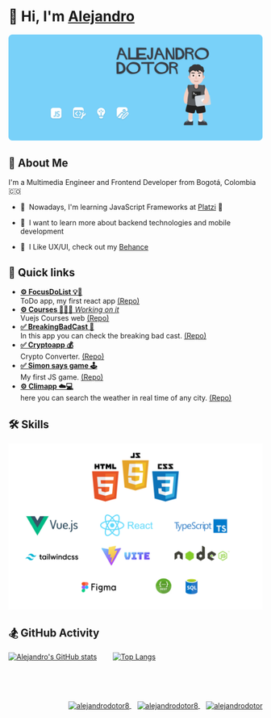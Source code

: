 👋 Hi, I'm [Alejandro](https://linktr.ee/alejandrodotor8)
==========================
![me](https://raw.githubusercontent.com/alejandrodotor8/alejandrodotor8/master/img/portada.png)

## 🚀 About Me
I'm a Multimedia Engineer and Frontend Developer from Bogotá, Colombia 🇨🇴

* 🧠 &nbsp;Nowadays, I'm learning JavaScript Frameworks at [Platzi](https://platzi.com/p/alejandrodotor8/) 💚 

* 🌱 &nbsp;I want to learn more about backend technologies and mobile development

* 🦄 &nbsp;I Like UX/UI, check out my [Behance](https://www.behance.net/alejandrodotor8)

## 💼 Quick links

*   [**⚙️ FocusDoList 💡🔖**](https://focusdolist.netlify.app/)  
    ToDo app, my first react app [(Repo)](https://github.com/alejandrodotor8/FocusDoList)
*   [**⚙️ Courses 🧑🏽‍💻**_&nbsp;Working on it_](https://vue-courses-app.netlify.app/)  
    Vuejs Courses web [(Repo)](https://github.com/alejandrodotor8/Vue-courses-App)
*   [**✅ BreakingBadCast 🧪**](https://breakingbadcast-app.netlify.app/)  
    In this app you can check the breaking bad cast. [(Repo)](https://github.com/alejandrodotor8/BreakingBadCast)
*   [**✅ Cryptoapp 💰**](https://crypto-app-converter.netlify.app/)  
    Crypto Converter. [(Repo)](https://github.com/alejandrodotor8/Cryptoapp)
*   [**✅ Simon says game 🕹️**](https://simon-says-game.netlify.app/)  
    My first JS game. [(Repo)](https://github.com/alejandrodotor8/simonsays-game)
*   [**⚙️ Climapp ☁️💻**](https://clima-web.netlify.app/)  
    here you can search the weather in real time of any city. [(Repo)](https://github.com/alejandrodotor8/Climapp)
    
## 🛠 Skills
![skills](https://raw.githubusercontent.com/alejandrodotor8/alejandrodotor8/master/img/Skils.png)

    
## 🏂 GitHub Activity

[![Alejandro's GitHub stats](https://github-readme-stats.vercel.app/api?username=alejandrodotor8&show_icons=true&hide=issues)](https://github.com/alejandrodotor8/github-readme-stats)&nbsp;&nbsp;&nbsp;&nbsp;&nbsp;&nbsp;&nbsp;
[![Top Langs](https://github-readme-stats.vercel.app/api/top-langs/?username=alejandrodotor8&layout=compact&theme=buefy)](https://github.com/alejandrodotor8/github-readme-stats)

<br><br><br>
<p align="right">
  <a href="https://www.linkedin.com/in/alejandrodotor8/" target="_blank">
    <img align="center" src="https://cdn.jsdelivr.net/npm/simple-icons@3.0.1/icons/linkedin.svg" alt="alejandrodotor8" height="28px" width="28px" />
  </a>
  &nbsp&nbsp
  <a href="https://www.behance.net/alejandrodotor8" target="_blank">
    <img align="center" src="https://cdn.jsdelivr.net/npm/simple-icons@3.0.1/icons/behance.svg" alt="alejandrodotor8" height="35px" width="35px" />
  </a>
  &nbsp&nbsp
  <a href="https://www.instagram.com/alejandrodotor8/" target="_blank">
    <img align="center" src="https://cdn.jsdelivr.net/npm/simple-icons@3.0.1/icons/instagram.svg" alt="alejandrodotor" height="28px" width="28px" />
  </a>
</p>
